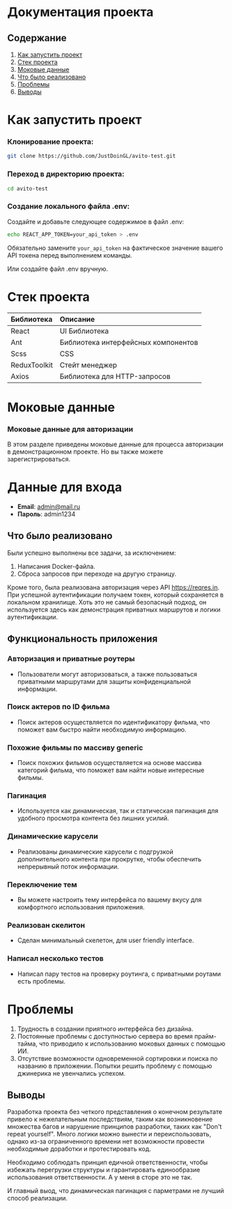# Документация проекта

## Содержание
1. [Как запустить проект](#как-запустить-проект)
2. [Стек проекта](#стек-проекта)
3. [Моковые данные](#моковые-данные)
4. [Что было реализовано](#что-было-реализовано)
5. [Проблемы](#проблемы)
6. [Выводы](#выводы)

# Как запустить проект
### Клонирование проекта:

```bash
git clone https://github.com/JustDoinGL/avito-test.git
```

### Переход в директорию проекта:

```bash
cd avito-test
```

### Создание локального файла .env:

Создайте и добавьте следующее содержимое в файл .env:

```bash
echo REACT_APP_TOKEN=your_api_token > .env
```

Обязательно замените `your_api_token` на фактическое значение вашего API токена перед выполнением команды.

Или создайте файл .env вручную.

# Стек проекта

| Библиотека   | Описание                            |
| :----------- | :---------------------------------- |
| React        | UI Библиотека                       |
| Ant          | Библиотека интерфейсных компонентов |
| Scss         | CSS                                 |
| ReduxToolkit | Стейт менеджер                      |
| Axios        | Библиотека для HTTP-запросов        |

# Моковые данные
### Моковые данные для авторизации

В этом разделе приведены моковые данные для процесса авторизации в демонстрационном проекте. Но вы также можете зарегистрироваться.


# Данные для входа
- **Email**: admin@mail.ru
- **Пароль**: admin1234

## Что было реализовано
Были успешно выполнены все задачи, за исключением:
1. Написания Docker-файла.
2. Сброса запросов при переходе на другую страницy.

Кроме того, была реализована авторизация через API https://reqres.in. При успешной аутентификации получаем токен, который сохраняется в локальном хранилище. Хоть это не самый безопасный подход, он используется здесь как демонстрация приватных маршрутов и логики аутентификации.

## Функциональность приложения

### Авторизация и приватные роутеры
- Пользователи могут авторизоваться, а также пользоваться приватными маршрутами для защиты конфиденциальной информации.

### Поиск актеров по ID фильма
- Поиск актеров осуществляется по идентификатору фильма, что поможет вам быстро найти необходимую информацию.

### Похожие фильмы по массиву generic
- Поиск похожих фильмов осуществляется на основе массива категорий фильма, что поможет вам найти новые интересные фильмы.

### Пагинация
- Используется как динамическая, так и статическая пагинация для удобного просмотра контента без лишних усилий.

### Динамические карусели
- Реализованы динамические карусели с подгрузкой дополнительного контента при прокрутке, чтобы обеспечить непрерывный поток информации.

### Переключение тем
- Вы можете настроить тему интерфейса по вашему вкусу для комфортного использования приложения.
  
### Реализован скелитон
- Сделан минимальный скелетон, для user friendly interface.

### Написал несколько тестов
- Написал пару тестов на проверку роутинга, с приватными роутами есть проблемы.

# Проблемы

1. Трудность в создании приятного интерфейса без дизайна.
2. Постоянные проблемы с доступностью сервера во время прайм-тайма, что приводило к использованию моковых данных с помощью ИИ.
3. Отсутствие возможности одновременной сортировки и поиска по названию в приложении. Попытки решить проблему с помощью джинерика не увенчались успехом.


## Выводы

Разработка проекта без четкого представления о конечном результате привело к нежелательным последствиям, таким как возникновение множества багов и нарушение принципов разработки, таких как "Don't repeat yourself". Много логики можно вынести и переиспользовать, однако из-за ограниченного времени нет возможности провести необходимые доработки и протестировать код.

Необходимо соблюдать принцип едичной ответственности, чтобы избежать перегрузки структуры и гарантировать единообразие использования ответственности. А у меня в сторе это не так.

И главный выод, что динамическая пагинация с парметрами не лучший способ реализации.